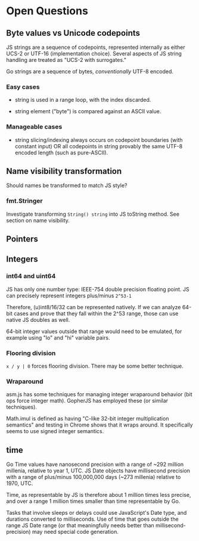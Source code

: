 # Open Questions

## Byte values vs Unicode codepoints

JS strings are a sequence of codepoints, represented internally as either UCS-2 or UTF-16 (implementation choice). Several aspects of JS string handling are treated as "UCS-2 with surrogates."

Go strings are a sequence of bytes, _conventionally_ UTF-8 encoded.

### Easy cases

- string is used in a range loop, with the index discarded.

- string element ("byte") is compared against an ASCII value.

### Manageable cases

- string slicing/indexing always occurs on codepoint boundaries (with constant input) OR all codepoints in string provably the same UTF-8 encoded length (such as pure-ASCII).


## Name visibility transformation

Should names be transformed to match JS style?

### fmt.Stringer

Investigate transforming `String() string` into JS toString method. See section on name visibility.


## Pointers


## Integers

### int64 and uint64

JS has only one number type: IEEE-754 double precision floating point. JS can precisely represent integers plus/minus `2^53-1`

Therefore, (u)int8/16/32 can be represented natively. If we can analyze 64-bit cases and prove that they fall within the 2^53 range, those can use native JS doubles as well.

64-bit integer values outside that range would need to be emulated, for example using "lo" and "hi" variable pairs.

### Flooring division

`x / y | 0` forces flooring division. There may be some better technique.

### Wraparound

asm.js has some techniques for managing integer wraparound behavior (bit ops force integer math). GopherJS has employed these (or similar techniques).

Math.imul is defined as having "C-like 32-bit integer multiplication semantics" and testing in Chrome shows that it wraps around. It specifically seems to use signed integer semantics.


## time

Go Time values have nanosecond precision with a range of ~292 million millenia, relative to year 1, UTC. JS Date objects have millisecond precision with a range of plus/minus 100,000,000 days (~273 millenia) relative to 1970, UTC.

Time, as representable by JS is therefore about 1 million times less precise, and over a range 1 million times smaller than time representable by Go.

Tasks that involve sleeps or delays could use JavaScript's Date type, and durations converted to milliseconds. Use of time that goes outside the range JS Date range (or that meaningfully needs better than millisecond-precision) may need special code generation.
